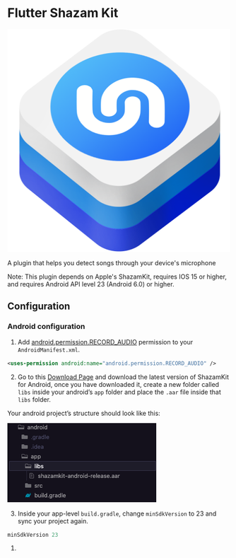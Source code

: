 # Flutter Shazam Kit

![shazamkit_logo.png](images/shazamkit_logo.png)

A plugin that helps you detect songs through your device's microphone

Note: This plugin depends on Apple's ShazamKit, requires IOS 15 or higher, and requires Android API level 23 (Android 6.0) or higher.

## Configuration

### Android configuration

1. Add [android.permission.RECORD_AUDIO](https://developer.android.com/reference/android/Manifest.permission#RECORD_AUDIO) permission to your `AndroidManifest.xml`.

```xml
<uses-permission android:name="android.permission.RECORD_AUDIO" />
```

2. Go to this [Download Page](https://developer.apple.com/download/all/?q=Android%20ShazamKit) and download the latest version of ShazamKit for Android, once you have downloaded it, create a new folder called `libs` inside your android’s `app` folder and place the `.aar` file inside that `libs` folder.

Your android project’s structure should look like this:

![Untitled](images/android-project-structure.png)

3. Inside your app-level `build.gradle`, change `minSdkVersion` to 23 and sync your project again.

```groovy
minSdkVersion 23
```

1.

